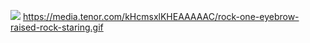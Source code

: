 ![](https://media.tenor.com/kHcmsxlKHEAAAAAC/rock-one-eyebrow-raised-rock-staring.gif)
https://media.tenor.com/kHcmsxlKHEAAAAAC/rock-one-eyebrow-raised-rock-staring.gif

 
